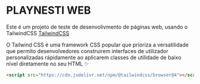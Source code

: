 # PLAYNESTI WEB
Este é um projeto de teste de desenvolivmento de páginas web, usando o TailwindCSS [TailwindCSS](https://tailwindcss.com/?;dc_transparent=1?https://tailwindcss.com/&gad_source=1)

O Tailwind CSS é uma framework CSS popular que prioriza a versatilidade que permito desenvolvedores construirem interfaces de utilizador personalizadas rápidamente ao aplicarem classes de utilidade de baixo nível diretamente no seu HTML ✨
```html
<script src="https://cdn.jsdelivr.net/npm/@tailwindcss/browser@4"></script>
```